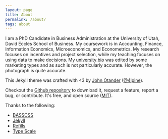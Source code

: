 ```yaml
---
layout: page
title: About
permalink: /about/
tags: about
---
```


I am a PhD Candidate in Business Administration at the University of Utah, David Eccles School of Business. My coursework is in Accounting, Finance, Information Economics, Microeconomics, and Econometrics. My research focuses on incentives and project selection, while my teaching focuses on using data to make decisions. My [university bio](http://eccles.utah.edu/team/arthur-morris/) was edited by some marketing types and as such is not particularly accurate. However, the photograph is quite accurate.


This Jekyll theme was crafted with <3 by [John Otander](http://johnotander.com)
([@4lpine](https://twitter.com/4lpine)).

Checkout the [Github repository](https://github.com/johnotander/pixyll) to download it,
request a feature, report a bug, or contribute. It's free, and open source
([MIT](http://opensource.org/licenses/MIT)).

Thanks to the following:

* [BASSCSS](http://basscss.com)
* [Jekyll](http://jekyllrb.com)
* [Refills](http://refills.bourbon.io/)
* [Type Scale](http://type-scale.com/)
